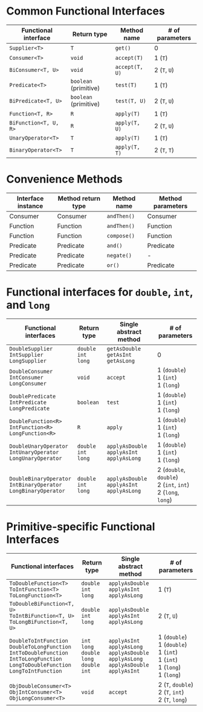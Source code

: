 # Common Functional Interfaces

| Functional interface  | Return type           | Method name    | # of parameters |
|-----------------------|-----------------------|----------------|-----------------|
| `Supplier<T>`         | `T`                   | `get()`        | 0               |
| `Consumer<T>`         | `void`                | `accept(T)`    | 1 (`T`)         |
| `BiConsumer<T, U>`    | `void`                | `accept(T, U)` | 2 (`T`, `U`)    |
| `Predicate<T>`        | `boolean` (primitive) | `test(T)`      | 1 (`T`)         |
| `BiPredicate<T, U>`   | `boolean` (primitive) | `test(T, U)`   | 2 (`T`, `U`)    |
| `Function<T, R>`      | `R`                   | `apply(T)`     | 1 (`T`)         |
| `BiFunction<T, U, R>` | `R`                   | `apply(T, U)`  | 2 (`T`, `U`)    |
| `UnaryOperator<T>`    | `T`                   | `apply(T)`     | 1 (`T`)         |
| `BinaryOperator<T>`   | `T`                   | `apply(T, T)`  | 2 (`T`, `T`)    |

# Convenience Methods

| Interface instance | Method return type | Method name | Method parameters |
|--------------------|--------------------|-------------|-------------------|
| Consumer           | Consumer           | `andThen()` | Consumer          |
| Function           | Function           | `andThen()` | Function          |
| Function           | Function           | `compose()` | Function          |
| Predicate          | Predicate          | `and()`     | Predicate         |
| Predicate          | Predicate          | `negate()`  | -                 |
| Predicate          | Predicate          | `or()`      | Predicate         |

# Functional interfaces for `double`, `int`, and `long`

| Functional interfaces                                                   | Return type                   | Single abstract method                             | # of parameters                                                    |
|-------------------------------------------------------------------------|-------------------------------|----------------------------------------------------|--------------------------------------------------------------------|
| `DoubleSupplier`<br/>`IntSupplier`<br/>`LongSupplier`                   | `double`<br/>`int`<br/>`long` | `getAsDouble`<br/>`getAsInt`<br/>`getAsLong`       | 0                                                                  |
| `DoubleConsumer`<br/>`IntConsumer`<br/>`LongConsumer`                   | `void`                        | `accept`                                           | 1 (`double`)<br/>1 (`int`)<br/>1 (`long`)                          |
| `DoublePredicate`<br/>`IntPredicate`<br/>`LongPredicate`                | `boolean`                     | `test`                                             | 1 (`double`)<br/>1 (`int`)<br/>1 (`long`)                          |
| `DoubleFunction<R>`<br/>`IntFunction<R>`<br/>`LongFunction<R>`          | `R`                           | `apply`                                            | 1 (`double`)<br/>1 (`int`)<br/>1 (`long`)                          |
| `DoubleUnaryOperator`<br/>`IntUnaryOperator`<br/>`LongUnaryOperator`    | `double`<br/>`int`<br/>`long` | `applyAsDouble`<br/>`applyAsInt`<br/>`applyAsLong` | 1 (`double`)<br/>1 (`int`)<br/>1 (`long`)                          |
| `DoubleBinaryOperator`<br/>`IntBinaryOperator`<br/>`LongBinaryOperator` | `double`<br/>`int`<br/>`long` | `applyAsDouble`<br/>`applyAsInt`<br/>`applyAsLong` | 2 (`double`, `double`)<br/>2 (`int`, `int`)<br/>2 (`long`, `long`) |

# Primitive-specific Functional Interfaces

| Functional interfaces                                                                                                                                 | Return type                                                     | Single abstract method                                                                                    | # of parameters                                                                         |
|-------------------------------------------------------------------------------------------------------------------------------------------------------|-----------------------------------------------------------------|-----------------------------------------------------------------------------------------------------------|-----------------------------------------------------------------------------------------|
| `ToDoubleFunction<T>`<br/>`ToIntFunction<T>`<br/>`ToLongFunction<T>`                                                                                  | `double`<br/>`int`<br/>`long`                                   | `applyAsDouble`<br/>`applyAsInt`<br/>`applyAsLong`                                                        | 1 (`T`)                                                                                 |
| `ToDoubleBiFunction<T, U>`<br/>`ToIntBiFunction<T, U>`<br/>`ToLongBiFunction<T, U>`                                                                   | `double`<br/>`int`<br/>`long`                                   | `applyAsDouble`<br/>`applyAsInt`<br/>`applyAsLong`                                                        | 2 (`T`, `U`)                                                                            |
| `DoubleToIntFunction`<br/>`DoubleToLongFunction`<br/>`IntToDoubleFunction`<br/>`IntToLongFunction`<br/>`LongToDoubleFunction`<br/>`LongToIntFunction` | `int`<br/>`long`<br/>`double`<br/>`long`<br/>`double`<br/>`int` | `applyAsInt`<br/>`applyAsLong`<br/>`applyAsDouble`<br/>`applyAsLong`<br/>`applyAsDouble`<br/>`applyAsInt` | 1 (`double`)<br/>1 (`double`)<br/>1 (`int`)<br/>1 (`int`)<br/>1 (`long`)<br/>1 (`long`) |
| `ObjDoubleConsumer<T>`<br/>`ObjIntConsumer<T>`<br/>`ObjLongConsumer<T>`                                                                               | `void`                                                          | `accept`                                                                                                  | 2 (`T`, `double`)<br/>2 (`T`, `int`)<br/>2 (`T`, `long`)                                |
